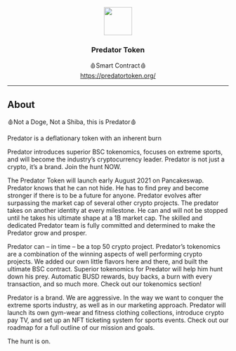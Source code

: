 <p align="center">
  <img src="https://predatortoken.org/wp-content/uploads/2021/08/pred-logo-125.png" width="64" />
  <br/>
  <h3 align="center">Predator Token</h3>
</p>
<p align="center">
  <span align="center">🩸Smart Contract🩸</span>
  <br/>
  <a href ="https://predatortoken.org/" target="_blank">https://predatortoken.org/</a>
</p>

---

## About

🩸Not a Doge, Not a Shiba, this is Predator🩸

Predator is a deflationary token with an inherent burn

Predator introduces superior BSC tokenomics, focuses on extreme sports, and will become the industry’s cryptocurrency leader. Predator is not just a crypto, it’s a brand. Join the hunt NOW.

The Predator Token will launch early August 2021 on Pancakeswap. Predator knows that he can not hide. He has to find prey and become stronger if there is to be a future for anyone. Predator evolves after surpassing the market cap of several other crypto projects. The predator takes on another identity at every milestone. He can and will not be stopped until he takes his ultimate shape at a 1B market cap. The skilled and dedicated Predator team is fully committed and determined to make the Predator grow and prosper.

Predator can – in time – be a top 50 crypto project. Predator’s tokenomics are a combination of the winning aspects of well performing crypto projects. We added our own little flavors here and there, and built the ultimate BSC contract. Superior tokenomics for Predator will help him hunt down his prey. Automatic BUSD rewards, buy backs, a burn with every transaction, and so much more. Check out our tokenomics section!

Predator is a brand. We are aggressive. In the way we want to conquer the extreme sports industry, as well as in our marketing approach. Predator will launch its own gym-wear and fitness clothing collections, introduce crypto pay TV, and set up an NFT ticketing system for sports events. Check out our roadmap for a full outline of our mission and goals.

The hunt is on.
